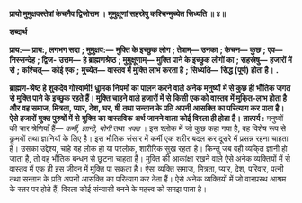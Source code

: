 **प्रायो मुमुक्षवस्तेषां केचनैव द्विजोत्तम ।** **मुमुक्षूणां सहस्रेषु कश्चिन्मुच्येत सिध्यति ॥ ४॥** 

**शब्दार्थ** 

**प्राय:—** **प्राय:, लगभग सदा** **; मुमुक्षव:—** **मुक्ति के इच्छुक लोग** **; तेषाम्—** **उनका** **; केचन—** **कुछ** **; एव—** **निस्सन्देह** **; द्विज-** **उत्तम—** **हे ब्राह्मणश्रेष्ठ** **; मुमुक्षूणाम्—** **मुक्ति पाने के इच्छुक लोगों का** **; सहस्रेषु—** **हजारों में से** **; कश्चित्—** **कोई एक** **;** **मुच्येत—** **वास्तव में मुक्ति लाभ करता है** **; सिध्यति—** **सिद्ध (पूर्ण) होता है।** **.** 

**ब्राह्मण-श्रेष्ठ हे शुकदेव गोस्वामी! धाॢमक नियमों का पालन करने वाले अनेक मनुष्यों** **में से कुछ ही भौतिक जगत से मुक्ति पाने के इच्छुक रहते हैं। मुक्ति चाहने वाले हजारों में से** **किसी एक को वास्तव में मुकि्त-लाभ होता है और वह समाज, मित्रता, प्यार, देश, घर, षी** **तथा सन्तान के प्रति अपनी आसक्ति का परित्याग कर पाता है। ऐसे हजारों मुक्त पुरुषों में से** **मुक्ति का वास्तविक अर्थ जानने वाला कोई विरला ही होता है।** **तात्पर्य :** मनुष्यों की चार श्रेणियाँ हैं— *कर्मी, ज्ञानी, योगी* तथा *भक्त* । इस श्लोक में जो कुछ कहा गया है, वह विशेष रूप से कॢमयों तथा ज्ञानियों के लिए है। इस भौतिक संसार में कर्मी एक शरीर बदल कर दूसरे में प्रसन्न रहना चाहता है। उसका उद्देश्य, चाहे यह लोक हो या परलोक, शारीरिक सुख रहता है। किन्तु जब वही व्यकि्त ज्ञानी हो जाता है, तो वह भौतिक बन्धन से छूटना चाहता है। मुक्ति की आकांक्षा रखने वाले ऐसे अनेक व्यक्तियों में से वास्तव में एक ही इस जीवन में मुक्ति पा सकता है। ऐसा व्यक्ति समाज, मित्रता, प्यार, देश, परिवार, पत्नी तथा सन्तान के प्रति अपनी आसक्ति का परित्याग कर देता हैं। ऐसे अनेक व्यक्तियों में जो वानप्रस्थ आश्रम के स्तर पर होते हैं, विरला कोई संन्यासी बनने के महत्त्व को समझ पाता है।  